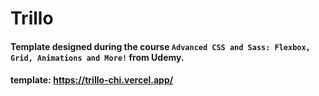 # Trillo

#### Template designed during the course `Advanced CSS and Sass: Flexbox, Grid, Animations and More!` from Udemy.

#### template: https://trillo-chi.vercel.app/
